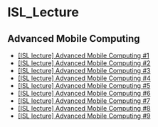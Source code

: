 # ISL_Lecture

## Advanced Mobile Computing

- [[ISL lecture] Advanced Mobile Computing #1](https://youtu.be/aynO5xUlhz0)
- [[ISL lecture] Advanced Mobile Computing #2](https://youtu.be/1d13zwBUKFA)
- [[ISL lecture] Advanced Mobile Computing #3](https://youtu.be/f9BI-j1HAYg)
- [[ISL lecture] Advanced Mobile Computing #4](https://youtu.be/g3ljyZwFmJQ)
- [[ISL lecture] Advanced Mobile Computing #5](https://youtu.be/yHuM3cDMxWY)
- [[ISL lecture] Advanced Mobile Computing #6](https://youtu.be/Hhh3G4fi3Cs)
- [[ISL lecture] Advanced Mobile Computing #7](https://youtu.be/JjwPRvRkkbk)
- [[ISL lecture] Advanced Mobile Computing #8](https://youtu.be/Rbjq7tkwr6s)
- [[ISL lecture] Advanced Mobile Computing #9](https://youtu.be/NLaJvmlcuX8)
